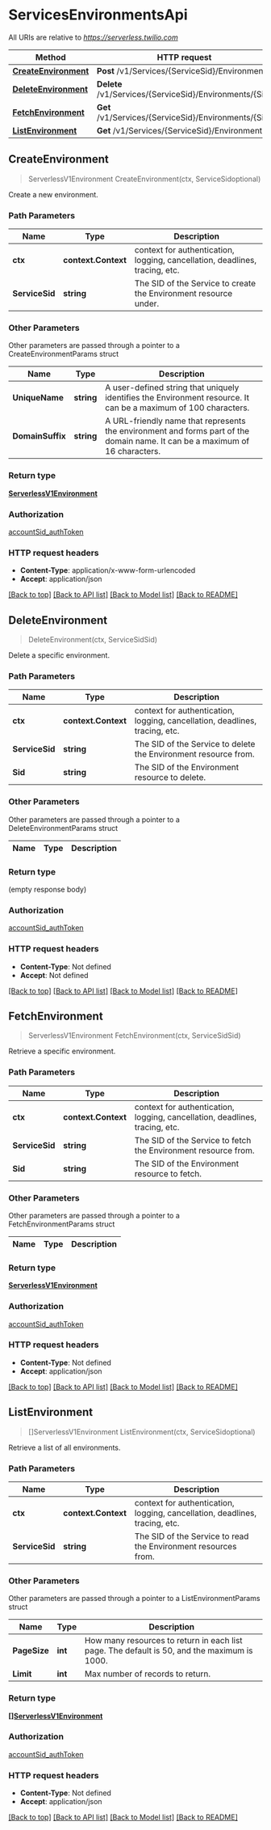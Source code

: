 # ServicesEnvironmentsApi

All URIs are relative to *https://serverless.twilio.com*

Method | HTTP request | Description
------------- | ------------- | -------------
[**CreateEnvironment**](ServicesEnvironmentsApi.md#CreateEnvironment) | **Post** /v1/Services/{ServiceSid}/Environments | 
[**DeleteEnvironment**](ServicesEnvironmentsApi.md#DeleteEnvironment) | **Delete** /v1/Services/{ServiceSid}/Environments/{Sid} | 
[**FetchEnvironment**](ServicesEnvironmentsApi.md#FetchEnvironment) | **Get** /v1/Services/{ServiceSid}/Environments/{Sid} | 
[**ListEnvironment**](ServicesEnvironmentsApi.md#ListEnvironment) | **Get** /v1/Services/{ServiceSid}/Environments | 



## CreateEnvironment

> ServerlessV1Environment CreateEnvironment(ctx, ServiceSidoptional)



Create a new environment.

### Path Parameters


Name | Type | Description
------------- | ------------- | -------------
**ctx** | **context.Context** | context for authentication, logging, cancellation, deadlines, tracing, etc.
**ServiceSid** | **string** | The SID of the Service to create the Environment resource under.

### Other Parameters

Other parameters are passed through a pointer to a CreateEnvironmentParams struct


Name | Type | Description
------------- | ------------- | -------------
**UniqueName** | **string** | A user-defined string that uniquely identifies the Environment resource. It can be a maximum of 100 characters.
**DomainSuffix** | **string** | A URL-friendly name that represents the environment and forms part of the domain name. It can be a maximum of 16 characters.

### Return type

[**ServerlessV1Environment**](ServerlessV1Environment.md)

### Authorization

[accountSid_authToken](../README.md#accountSid_authToken)

### HTTP request headers

- **Content-Type**: application/x-www-form-urlencoded
- **Accept**: application/json

[[Back to top]](#) [[Back to API list]](../README.md#documentation-for-api-endpoints)
[[Back to Model list]](../README.md#documentation-for-models)
[[Back to README]](../README.md)


## DeleteEnvironment

> DeleteEnvironment(ctx, ServiceSidSid)



Delete a specific environment.

### Path Parameters


Name | Type | Description
------------- | ------------- | -------------
**ctx** | **context.Context** | context for authentication, logging, cancellation, deadlines, tracing, etc.
**ServiceSid** | **string** | The SID of the Service to delete the Environment resource from.
**Sid** | **string** | The SID of the Environment resource to delete.

### Other Parameters

Other parameters are passed through a pointer to a DeleteEnvironmentParams struct


Name | Type | Description
------------- | ------------- | -------------

### Return type

 (empty response body)

### Authorization

[accountSid_authToken](../README.md#accountSid_authToken)

### HTTP request headers

- **Content-Type**: Not defined
- **Accept**: Not defined

[[Back to top]](#) [[Back to API list]](../README.md#documentation-for-api-endpoints)
[[Back to Model list]](../README.md#documentation-for-models)
[[Back to README]](../README.md)


## FetchEnvironment

> ServerlessV1Environment FetchEnvironment(ctx, ServiceSidSid)



Retrieve a specific environment.

### Path Parameters


Name | Type | Description
------------- | ------------- | -------------
**ctx** | **context.Context** | context for authentication, logging, cancellation, deadlines, tracing, etc.
**ServiceSid** | **string** | The SID of the Service to fetch the Environment resource from.
**Sid** | **string** | The SID of the Environment resource to fetch.

### Other Parameters

Other parameters are passed through a pointer to a FetchEnvironmentParams struct


Name | Type | Description
------------- | ------------- | -------------

### Return type

[**ServerlessV1Environment**](ServerlessV1Environment.md)

### Authorization

[accountSid_authToken](../README.md#accountSid_authToken)

### HTTP request headers

- **Content-Type**: Not defined
- **Accept**: application/json

[[Back to top]](#) [[Back to API list]](../README.md#documentation-for-api-endpoints)
[[Back to Model list]](../README.md#documentation-for-models)
[[Back to README]](../README.md)


## ListEnvironment

> []ServerlessV1Environment ListEnvironment(ctx, ServiceSidoptional)



Retrieve a list of all environments.

### Path Parameters


Name | Type | Description
------------- | ------------- | -------------
**ctx** | **context.Context** | context for authentication, logging, cancellation, deadlines, tracing, etc.
**ServiceSid** | **string** | The SID of the Service to read the Environment resources from.

### Other Parameters

Other parameters are passed through a pointer to a ListEnvironmentParams struct


Name | Type | Description
------------- | ------------- | -------------
**PageSize** | **int** | How many resources to return in each list page. The default is 50, and the maximum is 1000.
**Limit** | **int** | Max number of records to return.

### Return type

[**[]ServerlessV1Environment**](ServerlessV1Environment.md)

### Authorization

[accountSid_authToken](../README.md#accountSid_authToken)

### HTTP request headers

- **Content-Type**: Not defined
- **Accept**: application/json

[[Back to top]](#) [[Back to API list]](../README.md#documentation-for-api-endpoints)
[[Back to Model list]](../README.md#documentation-for-models)
[[Back to README]](../README.md)

